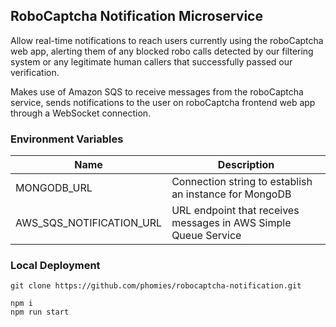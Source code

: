 ## RoboCaptcha Notification Microservice
Allow real-time notifications to reach users currently using the roboCaptcha web app, alerting them of any blocked robo calls detected by our filtering system or any legitimate human callers that successfully 
passed our verification.

Makes use of Amazon SQS to receive messages from the roboCaptcha service, sends notifications to the 
user on roboCaptcha frontend web app through a WebSocket connection. 

### Environment Variables
| Name                     | Description                                                     |
| ------------------------ | --------------------------------------------------------------- |
| MONGODB_URL              | Connection string to establish an instance for MongoDB          |
| AWS_SQS_NOTIFICATION_URL | URL endpoint that receives messages in AWS Simple Queue Service |

### Local Deployment
```
git clone https://github.com/phomies/robocaptcha-notification.git

npm i
npm run start
```